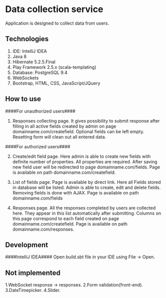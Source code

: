 # Data collection service
Application is designed to collect data from users.

## Technologies ##
1. IDE: IntelliJ IDEA 
2. Java 8
3. Hibernate 5.2.5.Final
4. Play Framework 2.5.x (scala-templating) 
5. Database: PostgreSQL 9.4
6. WebSockets
7. Bootstrap, HTML, CSS, JavaScript/JQuery 

## How to use ##
####For unauthorized users####
1. Responses collecting page. It gives possibility to submit response after filling in all active fields created by admin on page domainname.com/createfield. Optional fields can be left empty. Resetting form will clean out all entered data.

####For authorized users####

2. Create/edit field page. Here admin is able to create new fields with definite number of properties. All properties are required. After saving new field user will be redirected to page domainname.com/fields. Page is available on path domainname.com/createfield.

3. List of fields page. Page is available by direct link. Here all Fields stored in database will be listed. Admin is able to create, edit and delete fields. Removing fields is done with AJAX. Page is available on path domainname.com/fields

4. Responses page. All the responses completed by users are collected here. They appear in this list automatically after submitting. Columns on this page correspond to each field created on page domainname.com/createfield. Page is available on path domainname.com/responses.

## Development ##
####IntelliJ IDEA####
Open build.sbt file in your IDE using File -> Open.

## Not implemented ##
1.WebSocket response -> responses.
2.Form validation(front-end).
3.DateTimepicker.
4.Slider.


